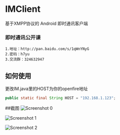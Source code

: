IMClient
=========

基于XMPP协议的 Android 即时通讯客户端


### 即时通讯公开课 ###
    1.地址：http://pan.baidu.com/s/1qWnYNyG
    2.密码：h7yu
    3.交流群：324632947


## **如何使用** ##

更改IM.java里的HOST为你的openfire地址<br>
```java
public static final String HOST = "192.168.1.123";
```

##截图
![Screenshot 0](https://raw.githubusercontent.com/jersuen/IMClient/master/Screenshots/00.png)

![Screenshot 1](https://raw.githubusercontent.com/jersuen/IMClient/master/Screenshots/01.png)

![Screenshot 2](https://raw.githubusercontent.com/jersuen/IMClient/master/Screenshots/02.png)
